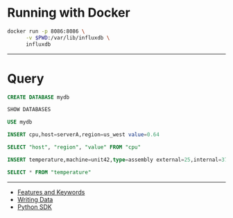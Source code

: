 
# Running with Docker
```sh
docker run -p 8086:8086 \
      -v $PWD:/var/lib/influxdb \
      influxdb
```
---
# Query
```sql
CREATE DATABASE mydb

SHOW DATABASES

USE mydb

INSERT cpu,host=serverA,region=us_west value=0.64

SELECT "host", "region", "value" FROM "cpu"

INSERT temperature,machine=unit42,type=assembly external=25,internal=37

SELECT * FROM "temperature"

```
---
* [Features and Keywords](https://docs.influxdata.com/influxdb/v1.7/query_language/spec/)
* [Writing Data](https://docs.influxdata.com/influxdb/v1.7/guides/writing_data/)
* [Python SDK](https://github.com/influxdata/influxdb-python)

